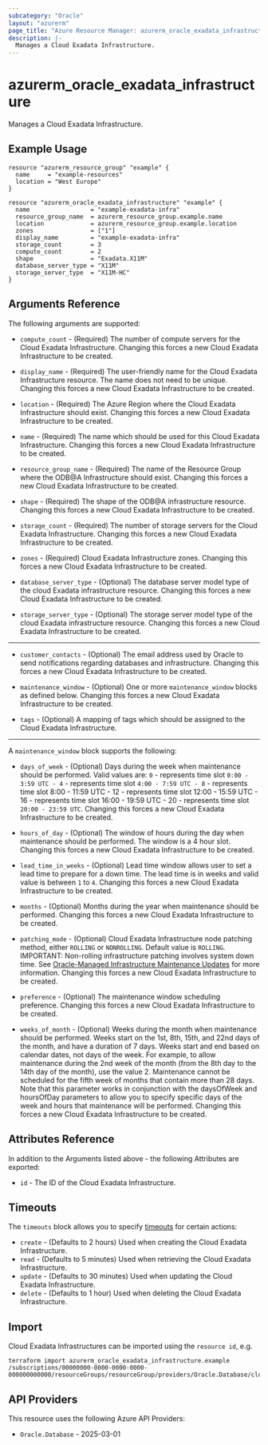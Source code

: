 ```yaml
---
subcategory: "Oracle"
layout: "azurerm"
page_title: "Azure Resource Manager: azurerm_oracle_exadata_infrastructure"
description: |-
  Manages a Cloud Exadata Infrastructure.
---
```


# azurerm_oracle_exadata_infrastructure

Manages a Cloud Exadata Infrastructure.

## Example Usage

```hcl
resource "azurerm_resource_group" "example" {
  name     = "example-resources"
  location = "West Europe"
}

resource "azurerm_oracle_exadata_infrastructure" "example" {
  name                 = "example-exadata-infra"
  resource_group_name  = azurerm_resource_group.example.name
  location             = azurerm_resource_group.example.location
  zones                = ["1"]
  display_name         = "example-exadata-infra"
  storage_count        = 3
  compute_count        = 2
  shape                = "Exadata.X11M"
  database_server_type = "X11M"
  storage_server_type  = "X11M-HC"
}
```

## Arguments Reference

The following arguments are supported:

* `compute_count` - (Required) The number of compute servers for the Cloud Exadata Infrastructure. Changing this forces a new Cloud Exadata Infrastructure to be created.

* `display_name` - (Required) The user-friendly name for the Cloud Exadata Infrastructure resource. The name does not need to be unique. Changing this forces a new Cloud Exadata Infrastructure to be created.

* `location` - (Required) The Azure Region where the Cloud Exadata Infrastructure should exist. Changing this forces a new Cloud Exadata Infrastructure to be created.

* `name` - (Required) The name which should be used for this Cloud Exadata Infrastructure. Changing this forces a new Cloud Exadata Infrastructure to be created.

* `resource_group_name` - (Required) The name of the Resource Group where the ODB@A Infrastructure should exist. Changing this forces a new Cloud Exadata Infrastructure to be created.

* `shape` - (Required) The shape of the ODB@A infrastructure resource. Changing this forces a new Cloud Exadata Infrastructure to be created.

* `storage_count` - (Required) The number of storage servers for the Cloud Exadata Infrastructure. Changing this forces a new Cloud Exadata Infrastructure to be created.

* `zones` - (Required) Cloud Exadata Infrastructure zones. Changing this forces a new Cloud Exadata Infrastructure to be created.

* `database_server_type` - (Optional) The database server model type of the cloud Exadata infrastructure resource. Changing this forces a new Cloud Exadata Infrastructure to be created.

* `storage_server_type` - (Optional) The storage server model type of the cloud Exadata infrastructure resource. Changing this forces a new Cloud Exadata Infrastructure to be created.

---

* `customer_contacts` - (Optional) The email address used by Oracle to send notifications regarding databases and infrastructure. Changing this forces a new Cloud Exadata Infrastructure to be created.

* `maintenance_window` - (Optional) One or more `maintenance_window` blocks as defined below. Changing this forces a new Cloud Exadata Infrastructure to be created.

* `tags` - (Optional) A mapping of tags which should be assigned to the Cloud Exadata Infrastructure.

---

A `maintenance_window` block supports the following:

* `days_of_week` - (Optional) Days during the week when maintenance should be performed. Valid values are: `0` - represents time slot `0:00 - 3:59 UTC - 4` - represents time slot `4:00 - 7:59 UTC - 8` - represents time slot 8:00 - 11:59 UTC - 12 - represents time slot 12:00 - 15:59 UTC - 16 - represents time slot 16:00 - 19:59 UTC - 20 - represents time slot `20:00 - 23:59 UTC`. Changing this forces a new Cloud Exadata Infrastructure to be created.

* `hours_of_day` - (Optional) The window of hours during the day when maintenance should be performed. The window is a 4 hour slot. Changing this forces a new Cloud Exadata Infrastructure to be created.

* `lead_time_in_weeks` - (Optional) Lead time window allows user to set a lead time to prepare for a down time. The lead time is in weeks and valid value is between `1` to `4`. Changing this forces a new Cloud Exadata Infrastructure to be created.

* `months` - (Optional) Months during the year when maintenance should be performed. Changing this forces a new Cloud Exadata Infrastructure to be created.

* `patching_mode` - (Optional) Cloud Exadata Infrastructure node patching method, either `ROLLING` or `NONROLLING`. Default value is `ROLLING`. IMPORTANT: Non-rolling infrastructure patching involves system down time. See [Oracle-Managed Infrastructure Maintenance Updates](https://docs.cloud.oracle.com/iaas/Content/Database/Concepts/examaintenance.htm#Oracle) for more information. Changing this forces a new Cloud Exadata Infrastructure to be created.

* `preference` - (Optional) The maintenance window scheduling preference. Changing this forces a new Cloud Exadata Infrastructure to be created.

* `weeks_of_month` - (Optional) Weeks during the month when maintenance should be performed. Weeks start on the 1st, 8th, 15th, and 22nd days of the month, and have a duration of 7 days. Weeks start and end based on calendar dates, not days of the week. For example, to allow maintenance during the 2nd week of the month (from the 8th day to the 14th day of the month), use the value 2. Maintenance cannot be scheduled for the fifth week of months that contain more than 28 days. Note that this parameter works in conjunction with the daysOfWeek and hoursOfDay parameters to allow you to specify specific days of the week and hours that maintenance will be performed. Changing this forces a new Cloud Exadata Infrastructure to be created.

## Attributes Reference

In addition to the Arguments listed above - the following Attributes are exported: 

* `id` - The ID of the Cloud Exadata Infrastructure.

## Timeouts

The `timeouts` block allows you to specify [timeouts](https://www.terraform.io/language/resources/syntax#operation-timeouts) for certain actions:

* `create` - (Defaults to 2 hours) Used when creating the Cloud Exadata Infrastructure.
* `read` - (Defaults to 5 minutes) Used when retrieving the Cloud Exadata Infrastructure.
* `update` - (Defaults to 30 minutes) Used when updating the Cloud Exadata Infrastructure.
* `delete` - (Defaults to 1 hour) Used when deleting the Cloud Exadata Infrastructure.

## Import

Cloud Exadata Infrastructures can be imported using the `resource id`, e.g.

```shell
terraform import azurerm_oracle_exadata_infrastructure.example /subscriptions/00000000-0000-0000-0000-000000000000/resourceGroups/resourceGroup/providers/Oracle.Database/cloudExadataInfrastructures/cloudExadataInfrastructures1
```

## API Providers
<!-- This section is generated, changes will be overwritten -->
This resource uses the following Azure API Providers:

* `Oracle.Database` - 2025-03-01
